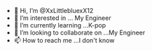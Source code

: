 - 👋 Hi, I’m @XxLittlebluexX12
- 👀 I’m interested in ... My Engineer
- 🌱 I’m currently learning ...K-pop
- 💞️ I’m looking to collaborate on ...My Engineer
- 📫 How to reach me ...I don't know

<!---
XxLittlebluexX12/XxLittlebluexX12 is a ✨ special ✨ repository because its `README.md` (this file) appears on your GitHub profile.
You can click the Preview link to take a look at your changes.
--->
